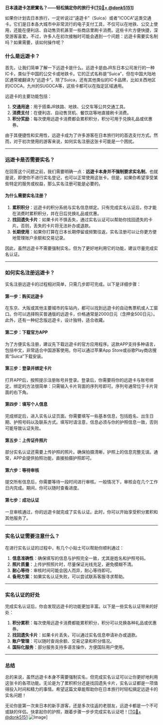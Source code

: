 **日本遠遊卡怎麽實名？——轻松搞定你的旅行卡[[TG💪+ @donk5151](https://t.me/s/donk5151)]**

如果你计划去日本旅行，一定听说过“遠遊卡”（Suica）或者“ICOCA”这类交通卡。它们是日本各大城市中非常流行的电子支付工具，不仅可以在地铁、公交上使用，还能在便利店、自动售货机甚至一些商店里刷卡消费。这些卡片方便快捷，深受游客喜爱。不过，许多人在初次接触时可能会遇到一个问题：远遊卡需要实名制吗？如果需要，该如何操作呢？

### **什么是远遊卡？**

首先，让我们简单了解一下远遊卡是什么。远遊卡是由JR东日本公司发行的一种IC卡，类似于中国的公交卡或地铁卡。它的正式名称是“Suica”，但在中国大陆地区通常被翻译为“远遊卡”。除了Suica，还有其他类似的IC卡品牌，比如关西地区的ICOCA，九州的SUGOCA等，这些卡都可以在指定区域通用。

远遊卡的主要功能包括：

1. **交通用途**：用于搭乘JR铁路、地铁、公交车等公共交通工具。
2. **消费支付**：在便利店、自动售货机、餐饮店等地直接刷卡消费。
3. **积分奖励**：每次使用远遊卡消费都会累积积分，积分可用于兑换礼品或优惠券。

由于其便捷性和实用性，远遊卡成为了许多游客在日本旅行时的首选支付方式。然而，对于初次使用的游客来说，如何实名注册这张卡可能是一个困扰。

---

### **远遊卡是否需要实名？**

在回答这个问题之前，我们需要明确一点：**远遊卡本身并不强制要求实名制**。也就是说，即使你不进行实名登记，也可以正常使用这张卡。但是，如果你希望享受某些特定的服务或权益，那么实名注册可能是必要的。

#### **为什么需要实名注册？**
1. **累积积分**：远遊卡的积分系统与实名信息绑定。只有完成实名认证后，你才能在消费时累积积分，并在日后兑换礼品或优惠。
2. **找回遗失卡片**：如果卡片不慎丢失，通过实名认证可以帮助你找回遗失的卡片。否则，丢失的卡片将无法补办或退款。
3. **长期使用**：如果你打算在日本长期停留或频繁往返，实名注册可以让你更方便地管理账户余额和交易记录。

因此，虽然远遊卡不需要强制实名，但为了更好地利用它的功能，建议尽量完成实名认证。

---

### **如何实名注册远遊卡？**

实名注册远遊卡的过程相对简单，只需几步即可完成。以下是详细步骤：

#### **第一步：购买远遊卡**
在东京、大阪或其他主要城市的车站内，都可以找到远遊卡的自动售票机或人工窗口。你可以选择购买普通版的远遊卡，价格通常是2000日元（含押金500日元）。此外，还有一种纪念版远遊卡，设计独特，适合收藏。

#### **第二步：下载官方APP**
为了方便实名注册，建议先下载远遊卡的官方应用程序。这款APP支持多种语言，包括中文，非常适合中国游客使用。你可以通过苹果App Store或谷歌Play商店搜索“Suica”下载安装。

#### **第三步：登录并绑定卡片**
打开APP后，按照提示注册账号并登录。登录后，你需要将你的远遊卡与账号绑定。绑定的方法很简单：只需输入卡片背面的序列号即可。序列号通常位于卡片背面的右下角。

#### **第四步：填写个人信息**
完成绑定后，进入实名认证页面。你需要填写一些基本信息，包括姓名、出生日期、护照号码以及联系方式。填写时请注意，信息必须与你的护照信息一致，否则可能导致认证失败。

#### **第五步：上传证件照片**
部分实名认证还需要上传护照的照片。确保拍摄清晰，护照上的信息完整无误。通常，APP会提供拍照功能，直接拍摄护照即可。

#### **第六步：等待审核**
提交所有信息后，你需要等待一段时间进行审核。一般情况下，审核会在几个工作日内完成。期间，你可以随时查看进度。

#### **第七步：成功认证**
一旦审核通过，你的远遊卡就完成了实名认证。此时，你可以开始享受积分累积和其他服务了。

---

### **实名认证需要注意什么？**

在进行实名认证的过程中，有几个小贴士可以帮助你顺利通过：

1. **信息准确性**：确保填写的信息与护照完全一致，尤其是姓名和护照号码。
2. **照片质量**：上传护照照片时，尽量保证光线充足，避免模糊不清。
3. **耐心等待**：审核时间可能会因人而异，耐心等待即可。
4. **备用方案**：如果实名认证失败，可以尝试联系客服寻求帮助。

---

### **实名认证的好处**

完成实名认证后，你会发现远遊卡的功能更加丰富。以下是一些实名认证带来的好处：

1. **积分累积**：每次使用远遊卡消费都能累积积分，积分可以兑换各种礼品或优惠券。
2. **找回遗失卡片**：如果卡片丢失，可以通过实名信息申请补办或退款。
3. **账户管理**：可以随时查询余额、交易记录和积分情况。
4. **国际化服务**：部分服务支持多语言操作，方便国际用户使用。

---

### **总结**

总的来说，虽然远遊卡本身不需要强制实名，但完成实名认证可以让你更好地利用这张卡的各项功能。无论是为了累积积分还是找回遗失卡片，实名认证都是一项值得投入时间和精力的事情。希望这篇文章能帮助你在日本旅行时轻松搞定远遊卡的实名问题！

无论你是第一次来日本的新手游客，还是多次往返的老朋友，远遊卡都是一个不可或缺的伴侣。快拿起你的护照，跟着步骤一步步完成实名认证吧！[[TG💪+ @donk5151](https://t.me/s/donk5151) ![Image](https://i.postimg.cc/rwNCRYN7/Snipaste-2025-04-30-17-27-05.png)]